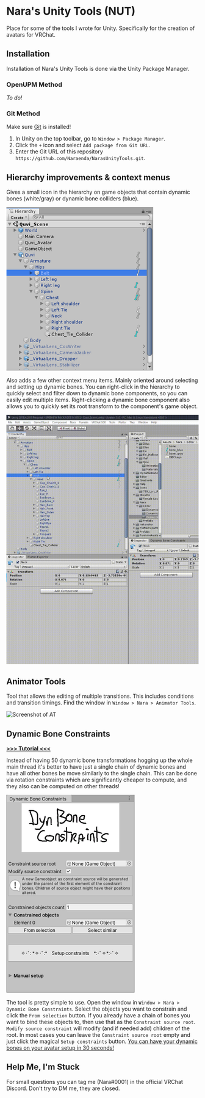 # Nara's Unity Tools (NUT)

Place for some of the tools I wrote for Unity.
Specifically for the creation of avatars for VRChat.

## Installation

Installation of Nara's Unity Tools is done via the Unity Package Manager.

### OpenUPM Method

_To do!_

### Git Method

Make sure [Git](https://git-scm.com/) is installed!

1. In Unity on the top toolbar, go to `Window > Package Manager`.
2. Click the `+` icon and select `Add package from Git URL`.
3. Enter the Git URL of this repository `https://github.com/Naraenda/NarasUnityTools.git`.

## Hierarchy improvements & context menus

Gives a small icon in the hierarchy on game objects that contain dynamic bones (white/gray) or dynamic bone colliders (blue).

![Screenshot of the hierarchy](.Media/hierarchy_screenshot.png)

Also adds a few other context menu items.
Mainly oriented around selecting and setting up dynamic bones.
You can right-click in the hierarchy to quickly select and filter down to dynamic bone components, so you can easily edit multiple items.
Right-clicking a dynamic bone component also allows you to quickly set its root transform to the component's game object.

![Demo of the right menu contexts](.Media/context_demo.gif)

## Animator Tools

Tool that allows the editing of multiple transitions.
This includes conditions and transition timings. Find the window in `Window > Nara > Animator Tools`.

![Screenshot of AT](.Media/at_screenshot.png)

## Dynamic Bone Constraints

[**>>> Tutorial <<<**](dbc_tutorial.md)

Instead of having 50 dynamic bone transformations hogging up the whole main thread it's better to have just a single chain of dynamic bones and have all other bones be move similarly to the single chain.
This can be done via rotation constraints which are significantly cheaper to compute, and they also can be computed on other threads!

![Screenshot of DBC](.Media/dbc_screenshot.png)

The tool is pretty simple to use.
Open the window in `Window > Nara > Dynamic Bone Constraints`.
Select the objects you want to constrain and click the `From selection` button.
If you already have a chain of bones you want to bind these objects to, then use that as the `Constraint source root`.
`Modify source constraint` will modify (and if needed add) children of the root.
In most cases you can leave the `Constraint source root` empty and just click the magical `Setup constraints` button.
[You can have your dynamic bones on your avatar setup in 30 seconds!](https://youtu.be/byvG2FgJEhU)

## Help Me, I'm Stuck

For small questions you can tag me (Nara#0001) in the official VRChat Discord. Don't try to DM me, they are closed.
